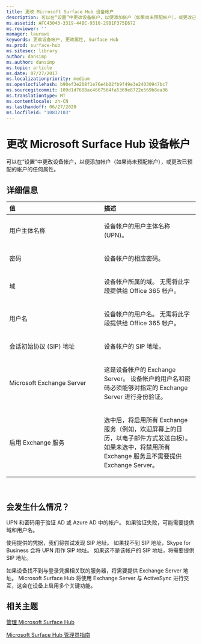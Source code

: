 ```yaml
---
title: 更改 Microsoft Surface Hub 设备帐户
description: 可以在“设置”中更改设备帐户，以便添加帐户（如果尚未预配帐户），或更改已预配的帐户的任何属性。
ms.assetid: AFC43043-3319-44BC-9310-29B1F375E672
ms.reviewer: ''
manager: laurawi
keywords: 更改设备帐户, 更改属性, Surface Hub
ms.prod: surface-hub
ms.sitesec: library
author: dansimp
ms.author: dansimp
ms.topic: article
ms.date: 07/27/2017
ms.localizationpriority: medium
ms.openlocfilehash: b90ef3e208f1e76e4b02fb9f49e3e24030947bc7
ms.sourcegitcommit: 109d1d7608ac4667564fa5369e8722e569b8ea36
ms.translationtype: MT
ms.contentlocale: zh-CN
ms.lasthandoff: 06/27/2020
ms.locfileid: "10832103"
---
```

# 更改 Microsoft Surface Hub 设备帐户


可以在“设置”中更改设备帐户，以便添加帐户（如果尚未预配帐户），或更改已预配的帐户的任何属性。

##  <a name="details"></a>详细信息


<table>
<colgroup>
<col width="50%" />
<col width="50%" />
</colgroup>
<thead>
<tr class="header">
<th align="left">值</th>
<th align="left">描述</th>
</tr>
</thead>
<tbody>
<tr class="odd">
<td align="left"><p>用户主体名称</p></td>
<td align="left"><p>设备帐户的用户主体名称 (UPN)。</p></td>
</tr>
<tr class="even">
<td align="left"><p>密码</p></td>
<td align="left"><p>设备帐户的相应密码。</p></td>
</tr>
<tr class="odd">
<td align="left"><p>域</p></td>
<td align="left"><p>设备帐户所属的域。 无需将此字段提供给 Office 365 帐户。</p></td>
</tr>
<tr class="even">
<td align="left"><p>用户名</p></td>
<td align="left"><p>设备帐户的用户名。 无需将此字段提供给 Office 365 帐户。</p></td>
</tr>
<tr class="odd">
<td align="left"><p>会话初始协议 (SIP) 地址</p></td>
<td align="left"><p>设备帐户的 SIP 地址。</p></td>
</tr>
<tr class="even">
<td align="left"><p>Microsoft Exchange Server</p></td>
<td align="left"><p>这是设备帐户的 Exchange Server。 设备帐户的用户名和密码必须能够对指定的 Exchange Server 进行身份验证。</p></td>
</tr>
<tr class="odd">
<td align="left"><p>启用 Exchange 服务</p></td>
<td align="left"><p>选中后，将启用所有 Exchange 服务（例如，欢迎屏幕上的日历，以电子邮件方式发送白板）。 如果未选中，将禁用所有 Exchange 服务且不需要提供 Exchange Server。</p></td>
</tr>
</tbody>
</table>

 

##  <a name="what-happened"></a>会发生什么情况？


UPN 和密码用于验证 AD 或 Azure AD 中的帐户。 如果验证失败，可能需要提供域和用户名。

使用提供的凭据，我们将尝试发现 SIP 地址。 如果找不到 SIP 地址，Skype for Business 会将 UPN 用作 SIP 地址。 如果这不是该帐户的 SIP 地址，将需要提供 SIP 地址。

如果设备找不到与登录凭据相关联的服务器，将需要提供 Exchange Server 地址。 Microsoft Surface Hub 将使用 Exchange Server 与 ActiveSync 进行交互，这会在设备上启用多个关键功能。

##  <a name="related-topics"></a>相关主题


[管理 Microsoft Surface Hub](manage-surface-hub.md)

[Microsoft Surface Hub 管理员指南](surface-hub-administrators-guide.md)

 

 





